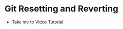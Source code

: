 # Git Resetting and Reverting
  - Take me to [Video Tutorial](https://kodekloud.com/courses/1085975/lectures/23244877)
